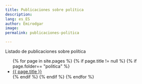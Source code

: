 ```yaml
---
title: Publicaciones sobre política
description: 
lang: es_ES
author: Emirodgar
image: 
permalink: publicaciones-politica

---
```


Listado de publicaciones sobre política

<ul>
{% for page in site.pages %}
{% if page.title != null  %}
	{% if page.folder== "politica" %}
	  <li><a href="{{ page.url }}">{{ page.title }}</a></li>
	{% endif %}
{% endif %}
{% endfor %}
</ul>